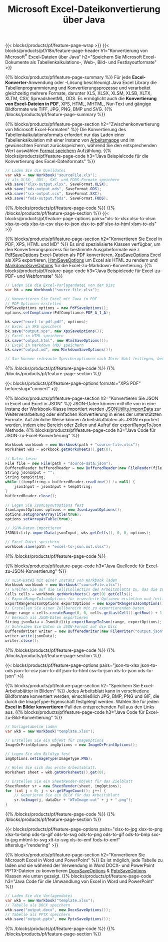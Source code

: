 ﻿---
title: Microsoft Excel-Dateikonvertierung über Java 
url: /de/java/conversion/
description: Konvertieren Sie Excel XLS, XLSX, ODS, CSV in PDF, XPS, HTML, JPEG, HTML und viele andere gängige Formate mit nur wenigen Zeilen Java-Code.
---
{{< blocks/products/pf/feature-page-wrap >}}
{{< blocks/products/pf/i18n/feature-page-header h1="Konvertierung von Microsoft<sup>&reg;</sup> Excel-Dateien über Java" h2="Speichern Sie Microsoft Excel-Dokumente als Tabellenkalkulations-, Web-, Bild- und Festlayoutformate" >}}

{{% blocks/products/pf/feature-page-summary %}}
Für jede **Excel-Konverter**-Anwendung oder -Lösung beschleunigt Java Excel Library die Tabellenprogrammierung und Konvertierungsprozesse und verarbeitet gleichzeitig mehrere Formate, darunter XLS, XLSX, XLSM, XLSB, XLTX, XLTM, CSV, SpreadsheetML, ODS. Es ermöglicht auch die **Konvertierung von Excel-Dateien in PDF**, XPS, HTML, MHTML, Nur-Text und gängige Bildformate wie TIFF, JPG, PNG, BMP und SVG.
{{% /blocks/products/pf/feature-page-summary %}}

{{% blocks/products/pf/feature-page-section h2="Zwischenkonvertierung von Microsoft Excel-Formaten" %}}
Die Konvertierung des Tabellenkalkulationsformats erfordert nur das Laden einer Tabellenkalkulation mit einer Instanz von [Arbeitsmappe](https://reference.aspose.com/cells/java/com.aspose.cells/Workbook) und im gewünschten Format zurückspeichern, während Sie den entsprechenden Wert auswählen [Format speichern](https://reference.aspose.com/cells/java/com.aspose.cells/SaveFormat) Aufzählung.
{{% blocks/products/pf/feature-page-code h3="Java Beispielcode für die Konvertierung des Excel-Dateiformats" %}}

```cs
// Laden Sie die Quelldatei
var wkb = new Workbook("sourceFile.xls");
// als XLSX-, ODS-, SXC- und FODS-Formate speichern
wkb.save("xlsx-output.xlsx", SaveFormat.XLSX);
wkb.save("ods-output.ods", SaveFormat.ODS);
wkb.save("scx-output.scx", SaveFormat.SXC);
wkb.save("fods-output.fods", SaveFormat.FODS);

```
{{% /blocks/products/pf/feature-page-code %}}
{{% /blocks/products/pf/feature-page-section %}}
{{< blocks/products/pf/feature-page-options pairs="xls-to-xlsx xlsx-to-xlsm xlsx-to-ods xlsx-to-csv xlsx-to-json xlsx-to-pdf xlsx-to-html xlsm-to-xls" >}}


{{% blocks/products/pf/feature-page-section h2="Konvertieren Sie Excel in PDF, XPS, HTML und MD" %}}
Es sind spezialisierte Klassen verfügbar, um den Konvertierungsprozess für bestimmte Ausgabeformate wie z [PdfSaveOptions](https://reference.aspose.com/cells/java/com.aspose.cells/PdfSaveOptions) Excel-Dateien als PDF konvertieren, [XpsSaveOptions](https://reference.aspose.com/cells/java/com.aspose.cells/XpsSaveOptions) Excel als XPS exportieren, [HtmlSaveOptions](https://reference.aspose.com/cells/java/com.aspose.cells/HtmlSaveOptions) um Excel als HTML zu rendern und [MarkdownSaveOptions](https://reference.aspose.com/cells/java/com.aspose.cells/MarkdownSaveOptions) für die Excel-zu-Markdown-Konvertierung. 
{{% blocks/products/pf/feature-page-code h3="Java Beispielcode für Excel-zu-PDF- und Webformate" %}}

```cs
// Laden Sie die Excel-Vorlagendatei von der Disc
var bk = new Workbook("source-file.xlsx");

// Konvertieren Sie Excel mit Java in PDF
// PDF-Optionen erstellen
PdfSaveOptions options = new PdfSaveOptions();
options.setCompliance(PdfCompliance.PDF_A_1_A);

bk.save("excel-to-pdf.pdf", options);
// Excel in XPS speichern
bk.save("output.xps", new XpsSaveOptions());
// Excel in HTML speichern
bk.save("output.html", new HtmlSaveOptions());
// Excel in Markdown (MD) speichern
bk.save("output.md", new MarkdownSaveOptions());

// Sie können relevante Speicheroptionen nach Ihrer Wahl festlegen, bevor Sie in das entsprechende Format speichern

```
{{% /blocks/products/pf/feature-page-code %}}
{{% /blocks/products/pf/feature-page-section %}}

{{< blocks/products/pf/feature-page-options formats="XPS PDF" beforeslug="convert" >}}

{{% blocks/products/pf/feature-page-section h2="Konvertieren Sie JSON in Excel und Excel in JSON" %}}
JSON-Daten können mithilfe von in eine Instanz der Workbook-Klasse importiert werden [JSONUtility.importData](https://reference.aspose.com/cells/java/com.aspose.cells/jsonutility#importData) zur Weiterverarbeitung oder einfachen Konvertierung in eines der unterstützten Formate. Auf ähnliche Weise können Arbeitsblattdaten als JSON exportiert werden, indem eine [Bereich](https://reference.aspose.com/cells/java/com.aspose.cells/range) oder Zellen und Aufruf der [exportRangeToJson](https://reference.aspose.com/cells/java/com.aspose.cells/jsonutility) Methode.
{{% blocks/products/pf/feature-page-code h3="Java Code für JSON-zu-Excel-Konvertierung" %}}
```cs
Workbook workbook = new Workbook(path + "source-file.xlsx");
Worksheet wks = workbook.getWorksheets().get(0);
		
// Datei lesen
File file = new File(path + "source-data.json");
BufferedReader bufferedReader = new BufferedReader(new FileReader(file));
String jsonInput = "";
String tempString;
while ((tempString = bufferedReader.readLine()) != null) {
	jsonInput = jsonInput + tempString; 
}
bufferedReader.close();
							
// Legen Sie JsonLayoutOptions fest
JsonLayoutOptions options = new JsonLayoutOptions();
options.setIgnoreArrayTitle(true);
options.setArrayAsTable(true);

// JSON-Daten importieren
JSONUtility.importData(jsonInput, wks.getCells(), 0, 0, options);

// Excel-Datei speichern
workbook.save(path + "excel-to-json.out.xlsx");

```
{{% /blocks/products/pf/feature-page-code %}}

{{% blocks/products/pf/feature-page-code h3="Java Quellcode für Excel-zu-JSON-Konvertierung" %}}
```cs
// XLSX-Datei mit einer Instanz von Workbook laden
Workbook workbook = new Workbook("sourceFile.xlsx");
// Greifen Sie auf die CellsCollection des Arbeitsblatts zu, das die zu konvertierenden Daten enthält
Cells cells = workbook.getWorksheets().get(0).getCells();
// ExportRangeToJsonOptions für erweiterte Optionen erstellen und festlegen
ExportRangeToJsonOptions exportOptions = new ExportRangeToJsonOptions();
// Erstellen Sie einen Zellbereich mit zu exportierenden Daten
Range range = cells.createRange(0, 0, cells.getLastCell().getRow() + 1, cells.getLastCell().getColumn() + 1);
// Bereich als JSON-Daten exportieren
String jsonData = JsonUtility.exportRangeToJson(range, exportOptions);
// Schreiben Sie Daten im JSON-Format auf die Disc
BufferedWriter writer = new BufferedWriter(new FileWriter("output.json"));
writer.write(jsonData);
writer.close();    

```
{{% /blocks/products/pf/feature-page-code %}}
{{% /blocks/products/pf/feature-page-section %}}

{{< blocks/products/pf/feature-page-options pairs="json-to-xlsx json-to-ods json-to-csv json-to-dif json-to-html csv-to-json xls-to-json ods-to-json" >}}

{{% blocks/products/pf/feature-page-section h2="Speichern Sie Excel-Arbeitsblätter in Bildern" %}}
Jedes Arbeitsblatt kann in verschiedene Bildformate konvertiert werden, einschließlich JPG, BMP, PNG und GIF, die durch die ImageType-Eigenschaft festgelegt werden. Wählen Sie für jeden **Excel in Bilder konvertieren**-Fall den entsprechenden Fall aus den Links aus.
{{% blocks/products/pf/feature-page-code h3="Java Code für Excel-zu-Bild-Konvertierung" %}}
```cs
// Vorlagetabelle laden
var wkb = new Workbook("template.xlsx");

// Erstellen Sie ein Objekt für ImageOptions
ImageOrPrintOptions imgOptions = new ImageOrPrintOptions();

// Legen Sie den Bildtyp fest
imgOptions.setImageType(ImageType.PNG);

// Holen Sie sich das erste Arbeitsblatt.
Worksheet sheet = wkb.getWorksheets().get(0);

// Erstellen Sie ein SheetRender-Objekt für das Zielblatt
SheetRender sr = new SheetRender(sheet, imgOptions);
for (int j = 0; j < sr.getPageCount(); j++) {
	// Generieren Sie ein Bild für das Arbeitsblatt
	sr.toImage(j, dataDir + "WToImage-out" + j + ".png");
}

```
{{% /blocks/products/pf/feature-page-code %}}
{{% /blocks/products/pf/feature-page-section %}}

{{< blocks/products/pf/feature-page-options pairs="xlsx-to-jpg xlsx-to-png xlsx-to-bmp ods-to-gif ods-to-svg ods-to-png ods-to-gif ods-to-bmp sxc-to-jpg mhtml-to-svg xlt-to-svg xls-to-emf fods-to-emf" afterslug="rendering" >}}

{{% blocks/products/pf/feature-page-section h2="Konvertieren Sie Microsoft Excel in Word und PowerPoint" %}}
Es ist möglich, jede Tabelle zu laden und sie während der Verwendung in Word DOCX- und PowerPoint PPTX-Dateien zu konvertieren [DocxSaveOptions](https://reference.aspose.com/cells/java/com.aspose.cells/DocxSaveOptions) & [PptxSaveOptions](https://reference.aspose.com/cells/java/com.aspose.cells/PptxSaveOptions) Klassen wie unten gezeigt.
{{% blocks/products/pf/feature-page-code h3="Java Code für die Umwandlung von Excel in Word und PowerPoint" %}}
```cs
// Laden Sie die Vorlagendatei
var wkb = new Workbook("template.xlsx");
// Tabelle als DOCX speichern
wkb.save("output.docx", new DocxSaveOptions());
// Tabelle als PPTX speichern
wkb.save("output.pptx", new PptxSaveOptions());

```
{{% /blocks/products/pf/feature-page-code %}}
{{% /blocks/products/pf/feature-page-section %}}